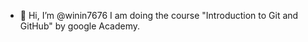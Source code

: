 - 👋 Hi, I’m @winin7676
I am doing the course "Introduction to Git and GitHub" by google Academy.

<!---
winin7676/winin7676 is a ✨ special ✨ repository because its `README.md` (this file) appears on your GitHub profile.
You can click the Preview link to take a look at your changes.
--->
